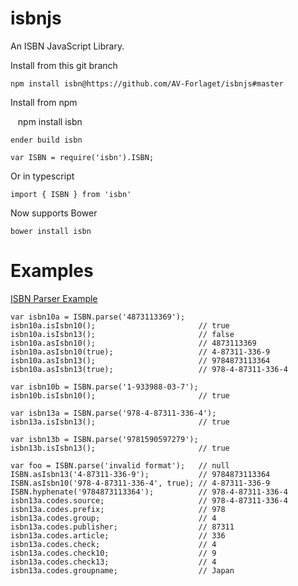 isbnjs
====

An ISBN JavaScript Library.

Install from this git branch

    npm install isbn@https://github.com/AV-Forlaget/isbnjs#master
    
    
Install from npm

    npm install isbn
    
    ender build isbn

    var ISBN = require('isbn').ISBN;
    
Or in typescript

    import { ISBN } from 'isbn'

Now supports Bower 

    bower install isbn

Examples
====

[ISBN Parser Example](http://coolaj86.github.com/isbnjs/)

    var isbn10a = ISBN.parse('4873113369');
    isbn10a.isIsbn10();                       // true
    isbn10a.isIsbn13();                       // false
    isbn10a.asIsbn10();                       // 4873113369
    isbn10a.asIsbn10(true);                   // 4-87311-336-9
    isbn10a.asIsbn13();                       // 9784873113364
    isbn10a.asIsbn13(true);                   // 978-4-87311-336-4

    var isbn10b = ISBN.parse('1-933988-03-7');
    isbn10b.isIsbn10();                       // true

    var isbn13a = ISBN.parse('978-4-87311-336-4');
    isbn13a.isIsbn13();                       // true

    var isbn13b = ISBN.parse('9781590597279');
    isbn13b.isIsbn13();                       // true

    var foo = ISBN.parse('invalid format');   // null
    ISBN.asIsbn13('4-87311-336-9');           // 9784873113364
    ISBN.asIsbn10('978-4-87311-336-4', true); // 4-87311-336-9
    ISBN.hyphenate('9784873113364');          // 978-4-87311-336-4
    isbn13a.codes.source;                     // 978-4-87311-336-4
    isbn13a.codes.prefix;                     // 978
    isbn13a.codes.group;                      // 4
    isbn13a.codes.publisher;                  // 87311
    isbn13a.codes.article;                    // 336
    isbn13a.codes.check;                      // 4
    isbn13a.codes.check10;                    // 9
    isbn13a.codes.check13;                    // 4
    isbn13a.codes.groupname;                  // Japan
